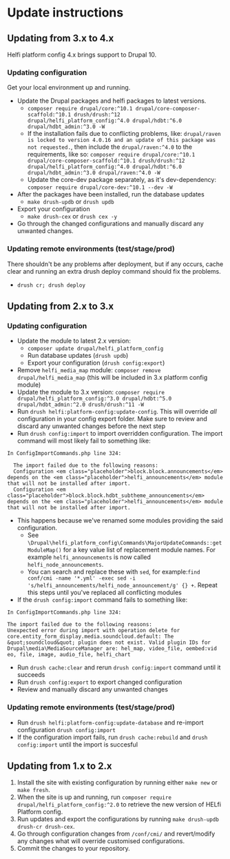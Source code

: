 # Update instructions

## Updating from 3.x to 4.x

Helfi platform config 4.x brings support to Drupal 10.

### Updating configuration

Get your local environment up and running.

- Update the Drupal packages and helfi packages to latest versions.
  - `composer require drupal/core:^10.1 drupal/core-composer-scaffold:^10.1 drush/drush:^12 drupal/helfi_platform_config:^4.0 drupal/hdbt:^6.0 drupal/hdbt_admin:^3.0 -W`
   - If the installation fails due to conflicting problems, like: `drupal/raven is locked to version 4.0.16 and an update of this package was not requested.`, then include the `drupal/raven:^4.0` to the requirements, like so: `composer require drupal/core:^10.1 drupal/core-composer-scaffold:^10.1 drush/drush:^12 drupal/helfi_platform_config:^4.0 drupal/hdbt:^6.0 drupal/hdbt_admin:^3.0 drupal/raven:^4.0 -W`
  - Update the core-dev package separately, as it's dev-dependency: `composer require drupal/core-dev:^10.1 --dev -W`
- After the packages have been installed, run the database updates
  - `make drush-updb` or `drush updb`
- Export your configuration
  - `make drush-cex` or `drush cex -y`
- Go through the changed configurations and manually discard any unwanted changes.

### Updating remote environments (test/stage/prod)

There shouldn't be any problems after deployment, but if any occurs, cache clear  and running an extra drush deploy command should fix the problems.
- `drush cr; drush deploy`


## Updating from 2.x to 3.x

### Updating configuration

- Update the module to latest 2.x version:
   - `composer update drupal/helfi_platform_config`
   - Run database updates (`drush updb`)
   - Export your configuration (`drush config:export`)
- Remove `helfi_media_map` module: `composer remove drupal/helfi_media_map` (this will be included in 3.x platform config module)
- Update the module to 3.x version: `composer require drupal/helfi_platform_config:^3.0 drupal/hdbt:^5.0 drupal/hdbt_admin:^2.0 drush/drush:^11 -W`
- Run `drush helfi:platform-config:update-config`. This will override _all_ configuration in your config export folder. Make sure to review and discard any unwanted changes before the next step
- Run `drush config:import` to import overridden configuration. The import command will most likely fail to something like:
```
In ConfigImportCommands.php line 324:

  The import failed due to the following reasons:
  Configuration <em class="placeholder">block.block.announcements</em> depends on the <em class="placeholder">helfi_announcements</em> module that will not be installed after import.
  Configuration <em class="placeholder">block.block.hdbt_subtheme_announcements</em> depends on the <em class="placeholder">helfi_announcements</em> module that will not be installed after import.
```
- This happens because we've renamed some modules providing the said configuration.
  - See `\Drupal\helfi_platform_config\Commands\MajorUpdateCommands::getModuleMap()` for a key value list of replacement module names. For example `helfi_announcements` is now called `helfi_node_announcements`.
  - You can search and replace these with `sed`, for example:`find conf/cmi -name '*.yml' -exec sed -i 's/helfi_announcements/helfi_node_announcement/g' {} +`. Repeat this steps until you've replaced all conflicting modules
- If the `drush config:import` command fails to something like:
```
In ConfigImportCommands.php line 324:

The import failed due to the following reasons:
Unexpected error during import with operation delete for core.entity_form_display.media.soundcloud.default: The &quot;soundcloud&quot; plugin does not exist. Valid plugin IDs for Drupal\media\MediaSourceManager are: hel_map, video_file, oembed:vid
eo, file, image, audio_file, helfi_chart
```
- Run `drush cache:clear` and rerun `drush config:import` command until it succeeds
- Run `drush config:export` to export changed configuration
- Review and manually discard any unwanted changes

### Updating remote environments (test/stage/prod)
- Run `drush helfi:platform-config:update-database` and re-import configuration `drush config:import`
- If the configuration import fails, run `drush cache:rebuild` and `drush config:import` until the import is succesful

## Updating from 1.x to 2.x

1. Install the site with existing configuration by running either `make new` or `make fresh`.
2. When the site is up and running, run `composer require drupal/helfi_platform_config:^2.0` to retrieve the new version of HELfi Platform config.
3. Run updates and export the configurations by running `make drush-updb drush-cr drush-cex`.
4. Go through configuration changes from `/conf/cmi/` and revert/modify any changes what will override customised configurations.
5. Commit the changes to your repository.
